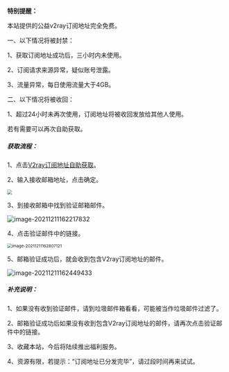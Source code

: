 ****特别提醒：****



本站提供的公益v2ray订阅地址完全免费。



一、以下情况将被封禁：



1、获取订阅地址成功后，三小时内未使用。



2、订阅请求来源异常，疑似账号泄露。



3、流量异常，每日使用流量大于4GB。



二、以下情况将被收回：



1、超过24小时未再次使用，订阅地址将被收回发放给其他人使用。



若有需要可以再次自助获取。





##### ****获取流程：****



1、点击[V2ray订阅地址自助获取](/f/getrss.html)。



2、输入接收邮箱地址，点击确定。



<img src="https://cdn.jsdelivr.net/gh/aiboboxx/images/00529cc6b75784bc7dae5ad2ba54ab47-2eedd1.png" style="zoom: 67%;" />



3、到接收邮箱中找到验证邮箱邮件。

![image-20211211162217832](https://cdn.jsdelivr.net/gh/aiboboxx/images/5dcdfa93612f448ace60dc76e0b491d2-bfe804.png)



4、点击验证邮件中的链接。

<img src="https://cdn.jsdelivr.net/gh/aiboboxx/images/bc96f302d89d22fc645e83077404b45d-37ec8d.png" alt="image-20211211162807121" style="zoom: 67%;" />



5、邮箱验证成功后，就会收到包含V2ray订阅地址的邮件。

![image-20211211162449433](https://cdn.jsdelivr.net/gh/aiboboxx/images/63332afaa1be8a285bd4964fa99bce54-49416d.png)



##### ****补充说明：****



1、如果没有收到验证邮件，请到垃圾邮件箱看看，可能被当作垃圾邮件过滤了。



2、邮箱验证成功后如果没有收到包含V2ray订阅地址的邮件，请再次点击验证邮件中的链接。



3、收藏本站，今后将陆续推出福利服务。



4、资源有限，若提示：“订阅地址已分发完毕”，请过段时间再来试试。